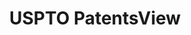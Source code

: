 ---
bigquery: https://console.cloud.google.com/bigquery?p=patents-public-data&d=patentsview&page=dataset
citation: Attribution should be given to PatentsView for use, distribution, or derivative
  works.
code: https://github.com/CSSIP-AIR/PatentsView-Code-Snippets/
contributors: USPTO
cost: None
description: 'PatentsView includes US patent data including raw data (summaries, applications,
  pregrant applications), disambugations of inventors and assignees, and inventor
  gender estimates.  Also foreign priority data, # of figures and sheets, and government
  interest statements.'
documentation: https://patentsview.org/query/builder-faqs
last_edit: 04/07/2022, 20:44:02
location: https://patentsview.org/
maintained_by: USPTO
record_creation_timestamp: 12/2/2020 17:20:46
schema_fields:
- lapse_of_patent
- applicant_type
- disamb_assignee_id_20191008
- num_sheets
- location_id
- disamb_inventor_id_20171226
- classification_value
- disamb_assignee_id_20200929
- sector_title
- latitude
- id
- organization_id
- state
- disamb_inventor_id_20191231
- disamb_inventor_id_20200929
- num_figures
- num
- number
- section_id
- group_id
- patent_id
- uuid
- organization
- disamb_assignee_id_20181127
- main_group
- disamb_inventor_id_20170808
- _371_date
- action_date
- subgroup_id
- subclass
- ipc_version_indicator
- disamb_inventor_id_20191008
- reldocno
- fname
- level_two
- kind
- withdrawn
- text
- male_flag
- abstract
- subgroup
- latlong
- disamb_inventor_id_20200630
- name_first
- classification_status
- disamb_inventor_id_20200331
- disamb_inventor_id_20170307
- filename
- relkind
- city
- classification_data_source
- _102_date
- disamb_inventor_id_20181127
- application_id
- exemplary
- status
- series_code
- rel_id
- classification_level
- group
- term_grant
- disamb_assignee_id_20190312
- rawassignee_id
- lawyer_id
- deceased
- county_fips
- country_transformed
- subcategory_id
- subsection_id
- rawlocation_id
- title
- dependent
- mainclass_id
- sequence
- publication_number
- latin_name
- rule_47
- disamb_inventor_id_20201229
- field_id
- length
- term_disclaimer
- male
- subclass_id
- category
- term_extension
- section
- disclaimer_date
- inventor_id
- country
- state_fips
- level_three
- disamb_assignee_id_20200630
- contract_award_number
- attribution_status
- f371_date
- assignee_id
- gi_statement
- symbol_position
- disamb_assignee_id_20191231
- variety
- disamb_inventor_id_20190312
- doc_type
- citation_id
- disamb_assignee_id_20200331
- county
- ipc_class
- field_title
- longitude
- designation
- num_claims
- date
- doctype
- name_last
- type
- level_one
- role
- rawinventor_id
- disamb_assignee_id_20190820
- lname
- name
- disamb_inventor_id_20171003
- disamb_inventor_id_20180528
- f102_date
- category_id
- disamb_inventor_id_20190820
shortname: patentsview
tags:
- disambiguation
- United States
- gender
terms_of_use: Creative Commons Attribution 4.0 International License.
timeframe: 1963-1999
title: USPTO PatentsView
uuid: cf1780b1-e265-4e49-8d1d-83b9cfe0fd9a
---